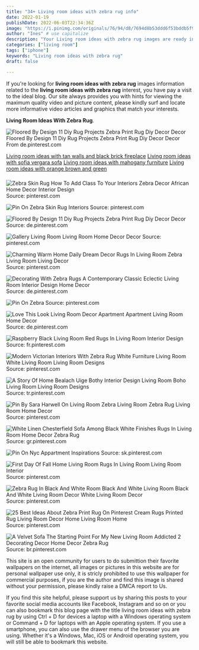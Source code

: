 ```yaml
---
title: "34+ Living room ideas with zebra rug info"
date: 2022-01-19
publishDate: 2022-06-03T22:34:36Z
image: "https://i.pinimg.com/originals/76/94/d8/7694d8b53ddd6f53bddb5f940d97e03f.jpg"
author: "Ines" # use capitalize
description: "Your Living room ideas with zebra rug images are ready in this website. Living room ideas with zebra rug are a topic that is being searched for and liked by netizens now. You can Get the Living room ideas with zebra rug files here. Find and Download all free vectors."
categories: ["living room"]
tags: ["iphone"]
keywords: "Living room ideas with zebra rug"
draft: false

---
```


If you're looking for **living room ideas with zebra rug** images information related to the **living room ideas with zebra rug** interest, you have pay a visit to the ideal  blog.  Our site always  provides you with  hints  for viewing  the maximum  quality video and picture  content, please kindly surf and locate more informative video articles and graphics  that match your interests.

**Living Room Ideas With Zebra Rug**. 

![Floored By Design 11 Diy Rug Projects Zebra Print Rug Diy Decor Decor](https://i.pinimg.com/originals/44/c7/b1/44c7b18c9bddb213b9879629d4d0eb62.jpg "Floored By Design 11 Diy Rug Projects Zebra Print Rug Diy Decor Decor")
Floored By Design 11 Diy Rug Projects Zebra Print Rug Diy Decor Decor From de.pinterest.com

[Living room ideas with tan walls and black brick fireplace](/living-room-ideas-with-tan-walls-and-black-brick-fireplace/)
[Living room ideas with sofia vergara sofa](/living-room-ideas-with-sofia-vergara-sofa/)
[Living room ideas with mahogany furniture](/living-room-ideas-with-mahogany-furniture/)
[Living room ideas with orange brown and green](/living-room-ideas-with-orange-brown-and-green/)



### 

 


![Zebra Skin Rug How To Add Class To Your Interiors Zebra Decor African Home Decor Interior Design](https://i.pinimg.com/originals/ca/00/74/ca0074e0ef660cc5fff2567eeb631073.jpg "Zebra Skin Rug How To Add Class To Your Interiors Zebra Decor African Home Decor Interior Design")
Source: pinterest.com

 

![Pin On Zebra Skin Rug Interiors](https://i.pinimg.com/originals/0c/fa/ed/0cfaed6a651739f3ebb7c04d243513b3.jpg "Pin On Zebra Skin Rug Interiors")
Source: pinterest.com

 

![Floored By Design 11 Diy Rug Projects Zebra Print Rug Diy Decor Decor](https://i.pinimg.com/originals/44/c7/b1/44c7b18c9bddb213b9879629d4d0eb62.jpg "Floored By Design 11 Diy Rug Projects Zebra Print Rug Diy Decor Decor")
Source: de.pinterest.com

 

![Gallery Living Room Living Room Home Decor Decor](https://i.pinimg.com/originals/37/94/7c/37947ca9a2e4cc116fdc540972e238fa.jpg "Gallery Living Room Living Room Home Decor Decor")
Source: pinterest.com

 

![Charming Warm Home Daily Dream Decor Rugs In Living Room Zebra Living Room Living Decor](https://i.pinimg.com/originals/86/8b/cd/868bcd988be80544079d49a7f7fbe981.jpg "Charming Warm Home Daily Dream Decor Rugs In Living Room Zebra Living Room Living Decor")
Source: pinterest.com

 

![Decorating With Zebra Rugs A Contemporary Classic Eclectic Living Room Interior Design Home Decor](https://i.pinimg.com/originals/7d/4b/6e/7d4b6e4a98fa8a022ff20862a1f901ff.jpg "Decorating With Zebra Rugs A Contemporary Classic Eclectic Living Room Interior Design Home Decor")
Source: de.pinterest.com

 

![Pin On Zebra](https://i.pinimg.com/originals/fe/bb/3f/febb3f5496b5400d09ff7b416f8113f4.jpg "Pin On Zebra")
Source: pinterest.com

 

![Love This Look Living Room Decor Apartment Apartment Living Room Home Decor](https://i.pinimg.com/originals/e5/2b/43/e52b43695fe6fd63d652fef8769b00c7.jpg "Love This Look Living Room Decor Apartment Apartment Living Room Home Decor")
Source: de.pinterest.com

 

![Raspberry Black Living Room Red Rugs In Living Room Interior Design](https://i.pinimg.com/originals/9f/6d/c3/9f6dc3504aca942850c5bd2f5dab2aa1.jpg "Raspberry Black Living Room Red Rugs In Living Room Interior Design")
Source: fr.pinterest.com

 

![Modern Victorian Interiors With Zebra Rug White Furniture Living Room White Living Room Living Room Designs](https://i.pinimg.com/originals/31/f8/59/31f859606655770be714be7acfc4cd03.jpg "Modern Victorian Interiors With Zebra Rug White Furniture Living Room White Living Room Living Room Designs")
Source: pinterest.com

 

![A Story Of Home Bealach Uige Bothy Interior Design Living Room Boho Living Room Living Room Designs](https://i.pinimg.com/originals/0a/4b/b4/0a4bb4025e73433c515ae4bb86fe55c0.jpg "A Story Of Home Bealach Uige Bothy Interior Design Living Room Boho Living Room Living Room Designs")
Source: tr.pinterest.com

 

![Pin By Sara Harwell On Living Room Zebra Living Room Zebra Rug Living Room Home Decor](https://i.pinimg.com/originals/a4/42/16/a442162cc76040e763d409ba30c20366.jpg "Pin By Sara Harwell On Living Room Zebra Living Room Zebra Rug Living Room Home Decor")
Source: pinterest.com

 

![White Linen Chesterfield Sofa Among Black White Finishes Rugs In Living Room Home Decor Zebra Rug](https://i.pinimg.com/originals/f5/2d/02/f52d02c180d2f88964c933467b593c9e.jpg "White Linen Chesterfield Sofa Among Black White Finishes Rugs In Living Room Home Decor Zebra Rug")
Source: gr.pinterest.com

 

![Pin On Nyc Appartment Inspirations](https://i.pinimg.com/originals/92/00/bb/9200bbab79af8da2f3c6404373299546.jpg "Pin On Nyc Appartment Inspirations")
Source: sk.pinterest.com

 

![First Day Of Fall Home Living Room Rugs In Living Room Living Room Interior](https://i.pinimg.com/originals/95/db/57/95db57a5f0729e45451c01030bd9c63e.png "First Day Of Fall Home Living Room Rugs In Living Room Living Room Interior")
Source: pinterest.com

 

![Zebra Rug In Black And White Room Black And White Living Room Black And White Living Room Decor White Living Room Decor](https://i.pinimg.com/originals/44/ac/3f/44ac3f94c0c9c17fb2814569325a55c8.jpg "Zebra Rug In Black And White Room Black And White Living Room Black And White Living Room Decor White Living Room Decor")
Source: pinterest.com

 

![25 Best Ideas About Zebra Print Rug On Pinterest Cream Rugs Printed Rug Living Room Decor Home Living Room Home](https://i.pinimg.com/736x/96/ac/a6/96aca6b76cf6166f17d2d7d73d916c0f.jpg "25 Best Ideas About Zebra Print Rug On Pinterest Cream Rugs Printed Rug Living Room Decor Home Living Room Home")
Source: pinterest.com

 

![A Velvet Sofa The Starting Point For My New Living Room Addicted 2 Decorating Decor Home Decor Zebra Rug](https://i.pinimg.com/originals/76/94/d8/7694d8b53ddd6f53bddb5f940d97e03f.jpg "A Velvet Sofa The Starting Point For My New Living Room Addicted 2 Decorating Decor Home Decor Zebra Rug")
Source: br.pinterest.com

 

This site is an open community for users to do submittion their favorite wallpapers on the internet, all images or pictures in this website are for personal wallpaper use only, it is stricly prohibited to use this wallpaper for commercial purposes, if you are the author and find this image is shared without your permission, please kindly raise a DMCA report to Us.

If you find this site helpful, please support us by sharing this posts to your favorite social media accounts like Facebook, Instagram and so on or you can also bookmark this blog page with the title living room ideas with zebra rug by using Ctrl + D for devices a laptop with a Windows operating system or Command + D for laptops with an Apple operating system. If you use a smartphone, you can also use the drawer menu of the browser you are using. Whether it's a Windows, Mac, iOS or Android operating system, you will still be able to bookmark this website.
